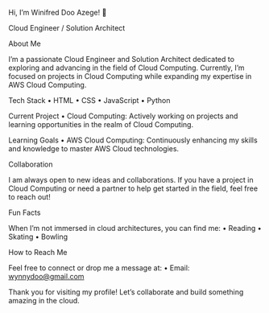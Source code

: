 Hi, I’m Winifred Doo Azege! 👋

Cloud Engineer / Solution Architect

About Me

I’m a passionate Cloud Engineer and Solution Architect dedicated to exploring and advancing in the field of Cloud Computing. Currently, I’m focused on projects in Cloud Computing while expanding my expertise in AWS Cloud Computing.

Tech Stack
	•	HTML
	•	CSS
	•	JavaScript
	•	Python

Current Project
	•	Cloud Computing: Actively working on projects and learning opportunities in the realm of Cloud Computing.

Learning Goals
	•	AWS Cloud Computing: Continuously enhancing my skills and knowledge to master AWS Cloud technologies.

Collaboration

I am always open to new ideas and collaborations. If you have a project in Cloud Computing or need a partner to help get started in the field, feel free to reach out!

Fun Facts

When I’m not immersed in cloud architectures, you can find me:
	•	Reading
	•	Skating
	•	Bowling

How to Reach Me

Feel free to connect or drop me a message at:
	•	Email: wynnydoo@gmail.com

Thank you for visiting my profile! Let’s collaborate and build something amazing in the cloud.
